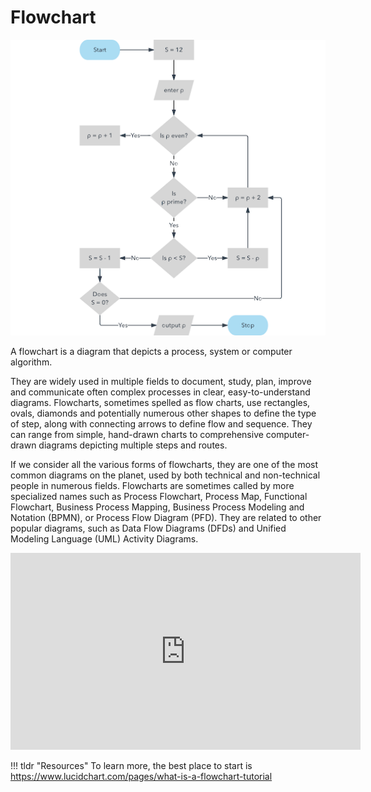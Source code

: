 # Flowchart

<img src="/assets/flowchart.png">

A flowchart is a diagram that depicts a process, system or computer algorithm. 

They are widely used in multiple fields to document, study, plan, improve and communicate often complex processes in clear, easy-to-understand diagrams. Flowcharts, sometimes spelled as flow charts, use rectangles, ovals, diamonds and potentially numerous other shapes to define the type of step, along with connecting arrows to define flow and sequence. They can range from simple, hand-drawn charts to comprehensive computer-drawn diagrams depicting multiple steps and routes. 

If we consider all the various forms of flowcharts, they are one of the most common diagrams on the planet, used by both technical and non-technical people in numerous fields. Flowcharts are sometimes called by more specialized names such as Process Flowchart, Process Map, Functional Flowchart, Business Process Mapping, Business Process Modeling and Notation (BPMN),  or Process Flow Diagram (PFD). They are related to other popular diagrams, such as Data Flow Diagrams (DFDs) and Unified Modeling Language (UML) Activity Diagrams.


<iframe width="560" height="315" src="https://www.youtube.com/embed/SWRDqTx8d4k" title="YouTube video player" frameborder="0" allow="accelerometer; autoplay; clipboard-write; encrypted-media; gyroscope; picture-in-picture" allowfullscreen></iframe>

!!! tldr "Resources"
    To learn more, the best place to start is <a target="_blanck" href="https://www.lucidchart.com/pages/what-is-a-flowchart-tutorial">https://www.lucidchart.com/pages/what-is-a-flowchart-tutorial</a>